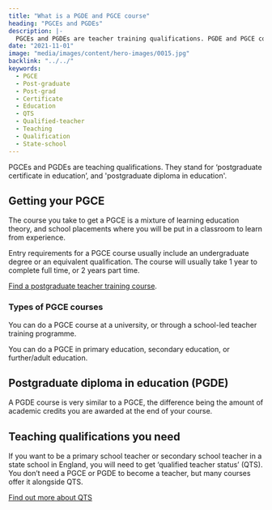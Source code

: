 ```yaml
---
title: "What is a PGDE and PGCE course"
heading: "PGCEs and PGDEs"
description: |-
  PGCEs and PGDEs are teacher training qualifications. PGDE and PGCE courses are a mix of learning education theory and classroom placements.
date: "2021-11-01"
image: "media/images/content/hero-images/0015.jpg"
backlink: "../../"
keywords:
  - PGCE
  - Post-graduate
  - Post-grad
  - Certificate
  - Education
  - QTS
  - Qualified-teacher
  - Teaching
  - Qualification
  - State-school
---
```


PGCEs and PGDEs are teaching qualifications. They stand for ‘postgraduate certificate in education’, and 'postgraduate diploma in education'.

## Getting your PGCE

The course you take to get a PGCE is a mixture of learning education theory, and school placements where you will be put in a classroom to learn from experience.

Entry requirements for a PGCE course usually include an undergraduate degree or an equivalent qualification. The course will usually take 1 year to complete full time, or 2 years part time.

[Find a postgraduate teacher training course](https://www.gov.uk/find-postgraduate-teacher-training-courses).

### Types of PGCE courses

You can do a PGCE course at a university, or through a school-led teacher training programme.

You can do a PGCE in primary education, secondary education, or further/adult education.

## Postgraduate diploma in education (PGDE)

A PGDE course is very similar to a PGCE, the difference being the amount of academic credits you are awarded at the end of your course.

## Teaching qualifications you need

If you want to be a primary school teacher or secondary school teacher in a state school in England, you will need to get ‘qualified teacher status’ (QTS). You don’t need a PGCE or PGDE to become a teacher, but many courses offer it alongside QTS.

<a href="/what-is-qts" class="button">Find out more about QTS</a>
